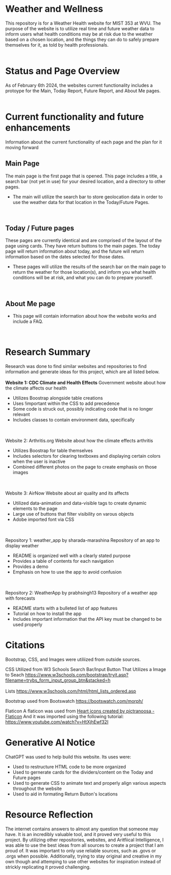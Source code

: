 # Weather and Wellness

This repository is for a Weather Health website for MIST 353 at WVU. The purpose of the website is to utilize real time and future weather data to inform users what health conditions may be at risk due to the weather based on a chosen location, and the things they can do to safely prepare themselves for it, as told by health professionals.
<br/>
<br/>
# Status and Page Overview

As of February 6th 2024, the websites current functionality includes a protoype for the Main, Today Report, Future Report, and About Me pages.
<br/>
<br/>

# Current functionality and future enhancements
Information about the current functionality of each page and the plan for it moving forward

## Main Page

The main page is the first page that is opened. This page includes a title, a search bar (not yet in use) for your desired location, and a directory to other pages.

- The main will utilize the search bar to store geolocation data in order to use the weather data for that location in the Today/Future Pages.
<br/>

## Today / Future pages

These pages are currently identical and are comprised of the layout of the page using cards. They have return buttons to the main pages. The today page will return information about today, and the future will return information based on the dates selected for those dates.

- These pages will utilize the results of the search bar on the main page to return the weather for those location(s), and inform you what health conditions will be at risk, and what you can do to prepare yourself.
<br/>

## About Me page

- This page will contain information about how the website works and include a FAQ.
<br/>

# Research Summary

Research was done to find similar websites and repositories to find information and generate ideas for this project, which are all listed below.
<br/>
<br/>
**Website 1: CDC Climate and Health Effects**
Government website about how the climate affects our health
- Utilizes Boostrap alongside table creations
- Uses !important within the CSS to add precedence
- Some code is struck out, possibly indicating code that is no longer relevant
- Includes classes to contain environment data, specifically
<br/>
<br/>
Website 2: Arthritis.org
Website about how the climate effects arthritis

- Utilizes Boostrap for table themselves
- Includes selectors for clearing textboxes and displaying certain colors when the user is inactive
- Combined different photos on the page to create emphasis on those images
<br/>
<br/>
Website 3: AirNow
Website about air quality and its affects

- Utilized data-animation and data-visible tags to create dynamic elements to the page
- Large use of buttons that filter visibility on varous objects
- Adobe imported font via CSS
<br/>
<br/>
Repository 1: weather_app by sharada-marashina
Repository of an app to display weather

- README is organized well with a clearly stated purpose
- Provides a table of contents for each navigation
- Provides a demo
- Emphasis on how to use the app to avoid confusion
<br/>
<br/>
Repository 2: WeatherApp by prabhsingh13
Repository of a weather app with forecasts 

* README starts with a bulleted list of app features
* Tutorial on how to install the app
* Includes important information that the API key must be changed to be used properly

# Citations

Bootstrap, CSS, and Images were utiliized from outside sources.

CSS Utilized from W3 Schools
Search Bar/Input Button That Utilizes a Image to Seach
https://www.w3schools.com/bootstrap/tryit.asp?filename=trybs_form_input_group_btn&stacked=h 
<br/>
<br/>
Lists
https://www.w3schools.com/html/html_lists_ordered.asp

Bootstrap used from Bootswatch
https://bootswatch.com/morph/

Flaticon
A flaticon was used from <a href="https://www.flaticon.com/free-icons/heart" title="heart icons">Heart icons created by pictranoosa - Flaticon</a>
And it was imported using the following tutorial: https://www.youtube.com/watch?v=HtXjhEwf32I

# Generative AI Notice

ChatGPT was used to help build this website. Its uses were:
* Used to restructure HTML code to be more organized
* Used to gernerate cards for the dividers/content on the Today and Future pages
* Used to generate CSS to animate text and properly align various aspects throughout the website
* Used to aid in formating Return Button's locations

# Resource Reflection

The internet contains answers to almost any question that someone may have. It is an incredibly valuable tool, and it proved very useful to this project. By utilizing other repositories, websites, and Aritfiical Intelligence, I was able to use the best ideas from all sources to create a project that I am proud of. It was important to only use reliable sources, such as .govs or .orgs when possible. Additionally, trying to stay original and creative in my own though and attemping to use other websites for inspiration instead of strickly replicating it proved challenging.
